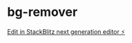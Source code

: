 # bg-remover

[Edit in StackBlitz next generation editor ⚡️](https://stackblitz.com/~/github.com/0xNajmul/bg-remover)